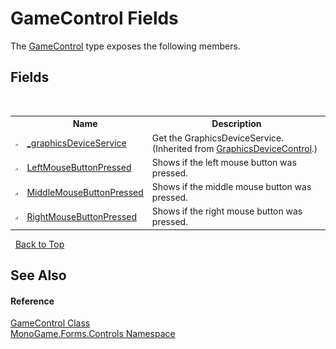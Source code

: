 # GameControl Fields
 

The <a href="0d225da8-c39d-60b3-d50a-4a77c5536056">GameControl</a> type exposes the following members.


## Fields
&nbsp;<table><tr><th></th><th>Name</th><th>Description</th></tr><tr><td>![Protected field](media/protfield.gif "Protected field")</td><td><a href="8cfb70d7-bcb7-f982-68f6-485d1bb446d4">_graphicsDeviceService</a></td><td>
Get the GraphicsDeviceService.
 (Inherited from <a href="770e635d-4558-8f1d-4b1f-0020f03cd5ee">GraphicsDeviceControl</a>.)</td></tr><tr><td>![Protected field](media/protfield.gif "Protected field")</td><td><a href="c0fd21fe-65a4-3a8d-db0a-8447256e452e">LeftMouseButtonPressed</a></td><td>
Shows if the left mouse button was pressed.</td></tr><tr><td>![Protected field](media/protfield.gif "Protected field")</td><td><a href="d7e7bf7e-fe9a-bd6f-d0f8-6912b433175e">MiddleMouseButtonPressed</a></td><td>
Shows if the middle mouse button was pressed.</td></tr><tr><td>![Protected field](media/protfield.gif "Protected field")</td><td><a href="305c27fb-8ae9-2a1f-7e92-90bed2182826">RightMouseButtonPressed</a></td><td>
Shows if the right mouse button was pressed.</td></tr></table>&nbsp;
<a href="#gamecontrol-fields">Back to Top</a>

## See Also


#### Reference
<a href="0d225da8-c39d-60b3-d50a-4a77c5536056">GameControl Class</a><br /><a href="8f23f06b-3612-edfa-0d1a-0a586d1c5911">MonoGame.Forms.Controls Namespace</a><br />